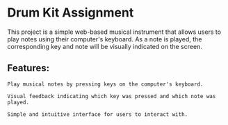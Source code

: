 # Drum Kit Assignment

This project is a simple web-based musical instrument that allows users to play notes using their computer's keyboard. As a note is played, the corresponding key and note will be visually indicated on the screen.

## Features:

    Play musical notes by pressing keys on the computer's keyboard.

    Visual feedback indicating which key was pressed and which note was played.

    Simple and intuitive interface for users to interact with.
